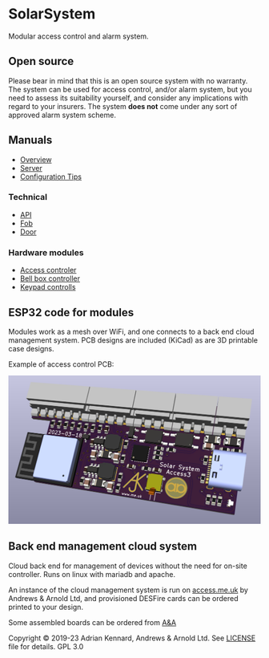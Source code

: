 # SolarSystem

Modular access control and alarm system.

## Open source

Please bear in mind that this is an open source system with no warranty. The system can be used for access control, and/or alarm system, but you need to assess its suitability yourself, and consider any implications with regard to your insurers. The system **does not** come under any sort of approved alarm system scheme.

## Manuals

- [Overview](Manuals/Overview.md)
- [Server](Manuals/Server.md)
- [Configuration Tips](Manuals/ConfigTips.md)

### Technical

- [API](Manuals/Tech-API.md)
- [Fob](Manuals/Tech-Fob.md)
- [Door](Manuals/Tech-Door.md)

### Hardware modules

- [Access controler](Manuals/Module-Access.md)
- [Bell box controller](Manuals/Module-Bellbox.md)
- [Keypad controlls](Manuals/Module-Keypad.md)

## ESP32 code for modules

Modules work as a mesh over WiFi, and one connects to a back end cloud management system. PCB designs are included (KiCad) as are 3D printable case designs.

Example of access control PCB:

![Access2](Manuals/Access3.png)

## Back end management cloud system

Cloud back end for management of devices without the need for on-site controller. Runs on linux with mariadb and apache.

An instance of the cloud management system is run on [access.me.uk](https://access.me.uk/) by Andrews & Arnold Ltd, and provisioned DESFire cards can be ordered printed to your design.

Some assembled boards can be ordered from [A&A](https://www.aa.net.uk/etc/circuit-boards/)

Copyright © 2019-23 Adrian Kennard, Andrews & Arnold Ltd. See [LICENSE](LICENSE) file for details. GPL 3.0
